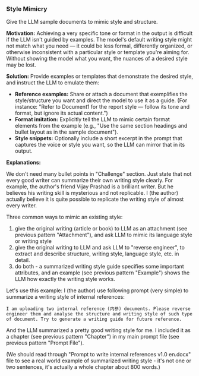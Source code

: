 ### Style Mimicry
Give the LLM sample documents to mimic style and structure.

**Motivation:** Achieving a very specific tone or format in the output is difficult if the LLM isn't guided by examples. The model's default writing style might not match what you need — it could be less formal, differently organized, or otherwise inconsistent with a particular style or template you're aiming for. Without showing the model what you want, the nuances of a desired style may be lost.

**Solution:** Provide examples or templates that demonstrate the desired style, and instruct the LLM to emulate them:  
- **Reference examples:** Share or attach a document that exemplifies the style/structure you want and direct the model to use it as a guide. (For instance: "Refer to Document1 for the report style — follow its tone and format, but ignore its actual content.")  
- **Format imitation:** Explicitly tell the LLM to mimic certain format elements from the example (e.g., "Use the same section headings and bullet layout as in the sample document").  
- **Style snippets:** Optionally include a short excerpt in the prompt that captures the voice or style you want, so the LLM can mirror that in its output.

**Explanations:** 

We don't need many bullet points in "Challenge" section. Just state that not every good writer can summarize their own writing style clearly. For example, the author's friend Vijay Prashad is a brilliant writer. But he believes his writing skill is mysterious and not replicable. I (the author) actually believe it is quite possible to replicate the writing style of almost every writer.

Three common ways to mimic an existing style:

1. give the original writing (article or book) to LLM as an attachment (see previous pattern "Attachment"), and ask LLM to mimic its language style or writing style
2. give the original writing to LLM and ask LLM to "reverse engineer", to extract and describe structure, writing style, language style, etc. in detail.
3. do both - a summarized writing style guide specifies some important attributes, and an example (see previous pattern "Example") shows the LLM how exactly the writing style works.

Let's use this example: I (the author) use following prompt (very simple) to summarize a writing style of internal references:

``I am uploading two internal reference (内参) documents. Please reverse engineer them and analyse the structure and writing style of such type of document. Try to generate a writing guide for future reference.``

And the LLM summarized a pretty good writing style for me. I included it as a chapter (see previous pattern "Chapter") in my main prompt file (see previous pattern "Prompt File"). 

(We should read through "Prompt to write internal references v1.0 en.docx" file to see a real world example of summarized writing style - it's not one or two sentences, it's actually a whole chapter about 800 words.)
